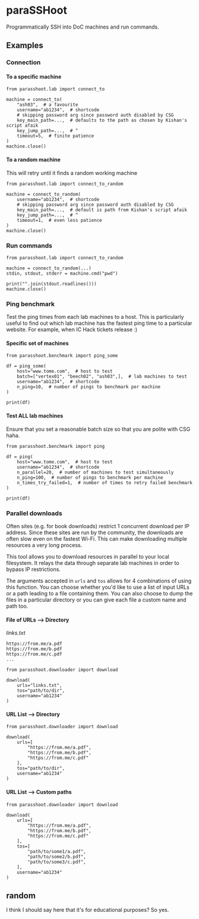# paraSSHoot

Programmatically SSH into DoC machines and run commands.

## Examples

### Connection
#### To a specific machine
```python3
from parasshoot.lab import connect_to

machine = connect_to(
    "ash03",  # a favourite
    username="ab1234",  # shortcode
    # skipping password arg since password auth disabled by CSG
    key_main_path=...,  # defaults to the path as chosen by Kishan's script afaik
    key_jump_path=...,  # ^
    timeout=5,  # finite patience
)
machine.close()
```

#### To a random machine
This will retry until it finds a random working machine
```python3
from parasshoot.lab import connect_to_random

machine = connect_to_random(
    username="ab1234",  # shortcode
    # skipping password arg since password auth disabled by CSG
    key_main_path=...,  # default is path from Kishan's script afaik
    key_jump_path=...,  # ^
    timeout=1,  # even less patience
)
machine.close()
```

### Run commands
```python3
from parasshoot.lab import connect_to_random

machine = connect_to_random(...)
stdin, stdout, stderr = machine.cmd("pwd")

print("".join(stdout.readlines()))
machine.close()
```

### Ping benchmark
Test the ping times from each lab machines to a host. This is particularly
useful to find out which lab machine has the fastest ping time to a particular
website. For example, when IC Hack tickets release :)

#### Specific set of machines
```python3
from parasshoot.benchmark import ping_some

df = ping_some(
    host="www.tome.com",  # host to test
    batch=["vertex01", "beech02", "ash03",],  # lab machines to test
    username="ab1234",  # shortcode
    n_ping=10,  # number of pings to benchmark per machine
)

print(df)
```

#### Test ALL lab machines
Ensure that you set a reasonable batch size so that you are polite with CSG haha.

```python3
from parasshoot.benchmark import ping

df = ping(
    host="www.tome.com",  # host to test
    username="ab1234",  # shortcode
    n_parallel=20,  # number of machines to test simultaneously
    n_ping=100,  # number of pings to benchmark per machine
    n_times_try_failed=1,  # number of times to retry failed benchmark
)

print(df)
```

### Parallel downloads
Often sites (e.g. for book downloads) restrict 1 concurrent download per IP address.
Since these sites are run by the community, the downloads are often slow even on the
fastest Wi-Fi. This can make downloading multiple resources a very long process.

This tool allows you to download resources in parallel to your local filesystem. It
relays the data through separate lab machines in order to bypass IP restrictions.

The arguments accepted in `urls` and `tos` allows for 4 combinations of using this function.
You can choose whether you'd like to use a list of input URLs or a path leading
to a file containing them.
You can also choose to dump the files in a particular directory or you can give each file a custom name and path too.

#### File of URLs --> Directory
*links.txt*
```
https://from.me/a.pdf
https://from.me/b.pdf
https://from.me/c.pdf
...
```
```python3
from parasshoot.downloader import download 

download(
    urls="links.txt",
    tos="path/to/dir",
    username="ab1234"
)
```

#### URL List --> Directory
```python3
from parasshoot.downloader import download 

download(
    urls=[
        "https://from.me/a.pdf",
        "https://from.me/b.pdf",
        "https://from.me/c.pdf"
    ],
    tos="path/to/dir",
    username="ab1234"
)
```

#### URL List --> Custom paths
```python3
from parasshoot.downloader import download 

download(
    urls=[
        "https://from.me/a.pdf",
        "https://from.me/b.pdf",
        "https://from.me/c.pdf"
    ],
    tos=[
        "path/to/some1/a.pdf",
        "path/to/some2/b.pdf",
        "path/to/some3/c.pdf",
    ],
    username="ab1234"
)
```

## random
I think I should say here that it's for educational purposes? So yes.